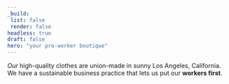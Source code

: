 ```yaml
---
_build:
 list: false
 render: false
headless: true
draft: false
hero: "your pro-worker boutique"
---
```


*Our* high-quality clothes are union-made in sunny Los Angeles, California. We have a sustainable business practice that lets us put our **workers first**.